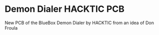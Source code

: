 # Demon Dialer HACKTIC PCB
New PCB of the BlueBox Demon Dialer by HACKTIC from an idea of Don Froula
